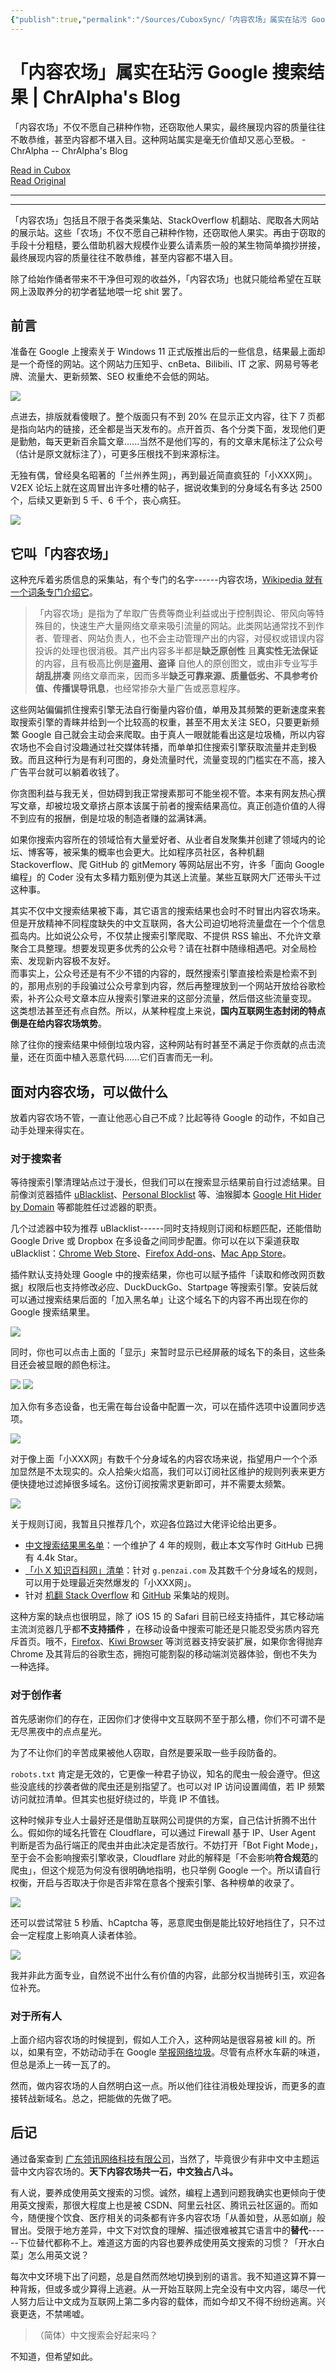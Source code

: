 ```yaml
---
{"publish":true,"permalink":"/Sources/CuboxSync/「内容农场」属实在玷污 Google 搜索结果 - ChrAlpha's Blog-2022-05-31.md","created":"2025-03-28T23:56:57.625+08:00","modified":"2025-07-08T21:57:39.299+08:00","published":"2025-07-08T21:57:39.299+08:00","cssclasses":""}
---
```



# 「内容农场」属实在玷污 Google 搜索结果 | ChrAlpha's Blog

「内容农场」不仅不愿自己耕种作物，还窃取他人果实，最终展现内容的质量往往不敢恭维，甚至内容都不堪入目。这种网站属实是毫无价值却又恶心至极。 - ChrAlpha -- ChrAlpha's Blog

[Read in Cubox](https://cubox.pro/my/card?id=6931199829393539348)  
[Read Original](https://blog.ichr.me/post/evil-content-farm/)  

---


---

「内容农场」包括且不限于各类采集站、StackOverflow 机翻站、爬取各大网站的展示站。这些「农场」不仅不愿自己耕种作物，还窃取他人果实。再由于窃取的手段十分粗糙，要么借助机器大规模作业要么请素质一般的某生物简单摘抄拼接，最终展现内容的质量往往不敢恭维，甚至内容都不堪入目。

除了给始作俑者带来不干净但可观的收益外，「内容农场」也就只能给希望在互联网上汲取养分的初学者猛地喂一坨 shit 罢了。

## 前言

准备在 Google 上搜索关于 Windows 11 正式版推出后的一些信息，结果最上面却是一个奇怪的网站。这个网站力压知乎、cnBeta、Bilibili、IT 之家、网易号等老牌、流量大、更新频繁、SEO 权重绝不会低的网站。

![](https://image.cubox.pro/article/20220712151359/82071?imageMogr2/quality/90/ignore-error/1)

点进去，排版就看傻眼了。整个版面只有不到 20% 在显示正文内容，往下 7 页都是指向站内的链接，还全都是当天发布的。点开首页、各个分类下面，发现他们更是勤勉，每天更新百余篇文章......当然不是他们写的，有的文章末尾标注了公众号（估计是原文就标注了），可更多压根找不到来源标注。

无独有偶，曾经臭名昭著的「兰州养生网」，再到最近简直疯狂的「小XXX网」。V2EX 论坛上就在这周冒出许多吐槽的帖子，据说收集到的分身域名有多达 2500 个，后续又更新到 5 千、6 千个，丧心病狂。

![](https://cubox.pro/c/filters:no_upscale()?imageUrl=https%3A%2F%2Fnpm.elemecdn.com%2Fhlg%400.0.2%2Fcontent-farm.jpg%3Fq%3D100)

## 它叫「内容农场」

这种充斥着劣质信息的采集站，有个专门的名字------内容农场，[Wikipedia 就有一个词条专门介绍它](https://zh.wikipedia.org/zh-cn/%E5%85%A7%E5%AE%B9%E8%BE%B2%E5%A0%B4)。
> 「内容农场」是指为了牟取广告费等商业利益或出于控制舆论、带风向等特殊目的，快速生产大量网络文章来吸引流量的网站。此类网站通常找不到作者、管理者、网站负责人，也不会主动管理产出的内容，对侵权或错误内容投诉的处理也很消极。其产出内容多半都是**缺乏原创性** 且**真实性无法保证** 的内容，且有极高比例是**盗用、盗译** 自他人的原创图文，或由非专业写手**胡乱拼凑** 网络文章而来，因而多半**缺乏可靠来源、质量低劣、不具参考价值、传播误导讯息**，也经常掺杂大量广告或恶意程序。

这些网站偏偏抓住搜索引擎无法自行衡量内容价值，单用及其频繁的更新速度来套取搜索引擎的青睐并给到一个比较高的权重，甚至不用太关注 SEO，只要更新频繁 Google 自己就会主动会来爬取。由于真人一眼就能看出这是垃圾桶，所以内容农场也不会自讨没趣通过社交媒体转播，而单单扣住搜索引擎获取流量并走到极致。而且这种行为是有利可图的，身处流量时代，流量变现的门槛实在不高，接入广告平台就可以躺着收钱了。

你贪图利益与我无关，但妨碍到我正常搜素那可不能坐视不管。本来有网友热心撰写文章，却被垃圾文章挤占原本该属于前者的搜索结果高位。真正创造价值的人得不到应有的报酬，倒是垃圾的制造者赚的盆满钵满。

如果你搜索内容所在的领域恰有大量爱好者、从业者自发聚集并创建了领域内的论坛、博客等，被采集的概率也会更大。比如程序员社区，各种机翻 Stackoverflow、爬 GitHub 的 gitMemory 等网站层出不穷，许多「面向 Google 编程」的 Coder 没有太多精力甄别便为其送上流量。某些互联网大厂还带头干过这种事。

其实不仅中文搜索结果被下毒，其它语言的搜索结果也会时不时冒出内容农场来。但是开放精神不同程度缺失的中文互联网，各大公司迫切地将流量盘在一个个信息孤岛内。比如说公众号，不仅禁止搜索引擎爬取、不提供 RSS 输出、不允许文章聚合工具整理。想要发现更多优秀的公众号？请在社群中随缘相遇吧。对全局检索、发现新内容极不友好。  
而事实上，公众号还是有不少不错的内容的，既然搜索引擎直接检索是检索不到的，那用点别的手段骗过公众号拿到内容，然后再整理放到一个网站开放给谷歌检索，补齐公众号文章本应从搜索引擎进来的这部分流量，然后借这些流量变现。  
这类想法甚至还有点自然。所以，从某种程度上来说，**国内互联网生态封闭的特点倒是在给内容农场筑势**。

除了往你的搜索结果中倾倒垃圾内容，这种网站有时甚至不满足于你贡献的点击流量，还在页面中植入恶意代码......它们百害而无一利。

## 面对内容农场，可以做什么

放着内容农场不管，一直让他恶心自己不成？比起等待 Google 的动作，不如自己动手处理来得实在。

### 对于搜索者

等待搜索引擎清理站点过于漫长，但我们可以在搜索显示结果前自行过滤结果。目前像浏览器插件 [uBlacklist](https://chrome.google.com/webstore/detail/ublacklist/pncfbmialoiaghdehhbnbhkkgmjanfhe)、[Personal Blocklist](https://chrome.google.com/webstore/detail/personal-blocklistnot-by/cbbbhelcpfjhdcncigdlkabmjbgokmpg) 等、油猴脚本 [Google Hit Hider by Domain](https://greasyfork.org/zh-CN/scripts/1682-google-hit-hider-by-domain-search-filter-block-sites) 等都能胜任过滤器的职责。

几个过滤器中较为推荐 uBlacklist------同时支持规则订阅和标题匹配，还能借助 Google Drive 或 Dropbox 在多设备之间同步配置。你可以在以下渠道获取 uBlacklist：[Chrome Web Store](https://chrome.google.com/webstore/detail/ublacklist/pncfbmialoiaghdehhbnbhkkgmjanfhe)、[Firefox Add-ons](https://addons.mozilla.org/en-US/firefox/addon/ublacklist/)、[Mac App Store](https://apps.apple.com/app/ublacklist-for-safari/id1547912640)。

插件默认支持处理 Google 中的搜索结果，你也可以赋予插件「读取和修改网页数据」权限后也支持修改必应、DuckDuckGo、Startpage 等搜索引擎。安装后就可以通过搜索结果后面的「加入黑名单」让这个域名下的内容不再出现在你的 Google 搜索结果里。

![](https://image.cubox.pro/article/20220712151400/87663?imageMogr2/quality/90/ignore-error/1)

同时，你也可以点击上面的「显示」来暂时显示已经屏蔽的域名下的条目，这些条目还会被显眼的颜色标注。

![](https://cubox.pro/c/filters:no_upscale()?imageUrl=https%3A%2F%2Fnpm.elemecdn.com%2Fhlg%400.0.2%2Fublacklist-temp-show.jpg%3Fq%3D100) ![](https://image.cubox.pro/article/20220712151400/88087?imageMogr2/quality/90/ignore-error/1)

加入你有多态设备，也无需在每台设备中配置一次，可以在插件选项中设置同步选项。

![](https://image.cubox.pro/article/20220712151400/75795?imageMogr2/quality/90/ignore-error/1)

对于像上面「小XXX网」有数千个分身域名的内容农场来说，指望用户一个个添加显然是不太现实的。众人拾柴火焰高，我们可以订阅社区维护的规则列表来更方便快捷地过滤掉很多域名。这份订阅按需求更新即可，并不需要太频繁。

![](https://image.cubox.pro/article/20220712151400/13383?imageMogr2/quality/90/ignore-error/1)

关于规则订阅，我暂且只推荐几个，欢迎各位路过大佬评论给出更多。

* [中文搜索结果黑名单](https://github.com/cobaltdisco/Google-Chinese-Results-Blocklist)：一个维护了 4 年的规则，截止本文写作时 GitHub 已拥有 4.4k Star。
* [「小 X 知识百科网」清单](https://github.com/dallaslu/penzai-list)：针对 `g.penzai.com` 及其数千个分身域名的规则，可以用于处理最近突然爆发的「小XXX网」。
* 针对 [机翻 Stack Overflow](https://github.com/arosh/ublacklist-stackoverflow-translation) 和 [GitHub](https://github.com/arosh/ublacklist-github-translation) 采集站的规则。

这种方案的缺点也很明显，除了 iOS 15 的 Safari 目前已经支持插件，其它移动端主流浏览器几乎都**不支持插件** ，在移动设备中搜索可能还是只能忍受劣质内容充斥首页。哦不，[Firefox](https://www.mozilla.org/zh-CN/firefox/browsers/mobile/android/)、[Kiwi Browser](https://kiwibrowser.com/) 等浏览器支持安装扩展，如果你舍得抛弃 Chrome 及其背后的谷歌生态，拥抱可能割裂的移动端浏览器体验，倒也不失为一种选择。

### 对于创作者

首先感谢你们的存在，正因你们才使得中文互联网不至于那么槽，你们不可谓不是无尽黑夜中的点点星光。

为了不让你们的辛苦成果被他人窃取，自然是要采取一些手段防备的。

`robots.txt` 肯定是无效的，它更像一种君子协议，知名的爬虫一般会遵守。但这些没底线的抄袭者做的爬虫还是别指望了。也可以对 IP 访问设置阈值，若 IP 频繁访问就拉清单。但其实也挺好绕过的，毕竟 IP 不值钱。

这种时候非专业人士最好还是借助互联网公司提供的方案，自己估计折腾不出什么。假如你的域名托管在 Cloudflare，可以通过 Firewall 基于 IP、User Agent 判断是否为品行端正的爬虫并由此决定是否放行。不妨打开「Bot Fight Mode」，至于会不会影响搜索引擎收录，Cloudflare 对此的解释是「不会影响**符合规范**的爬虫」，但这个规范为何没有很明确地指明，也只举例 Google 一个。所以请自行权衡，开启与否取决于你是否非常在意各个搜索引擎、各种榜单的收录了。

![](https://image.cubox.pro/article/20220712151400/55577?imageMogr2/quality/90/ignore-error/1)

还可以尝试常驻 5 秒盾、hCaptcha 等，恶意爬虫倒是能比较好地挡住了，只不过会一定程度上影响真人读者体验。

![](https://image.cubox.pro/article/20220712151400/64473?imageMogr2/quality/90/ignore-error/1)

我并非此方面专业，自然说不出什么有价值的内容，此部分权当抛砖引玉，欢迎各位补充。

### 对于所有人

上面介绍内容农场的时候提到，假如人工介入，这种网站是很容易被 kill 的。所以，如果有空，不妨动动手在 Google [举报网络垃圾](https://developers.google.com/search/docs/advanced/guidelines/report-spam?hl=zh-cn)。尽管有点杯水车薪的味道，但总是添上一砖一瓦了的。

然而，做内容农场的人自然明白这一点。所以他们往往消极处理投诉，而更多的直接转战新域名。总之，把能做的先做了吧。

## 后记

通过备案查到 [广东领讯网络科技有限公司](https://www.tianyancha.com/company/3277139665)，当然了，毕竟很少有非中文中主题运营中文内容农场的。**天下内容农场共一石，中文独占八斗。**

有人说，要养成使用英文搜索的习惯。诚然，编程上遇到问题我确实也更倾向于使用英文搜索，那很大程度上也是被 CSDN、阿里云社区、腾讯云社区逼的。而如今，随便搜个饮食、医疗相关的词条都有许多内容农场「从善如登，从恶如崩」般冒出。受限于地方差异，中文下对饮食的理解、描述很难被其它语言中的**替代**------下位替代都称不上。难道这方面的内容也要养成使用英文搜索的习惯？「开水白菜」怎么用英文说？

每次中文环境下出了问题，总是自然而然地切换到别的语言。我不知道这算不算一种背叛，但或多或少算得上逃避。从一开始互联网上完全没有中文内容，竭尽一代人努力后让中文成为互联网上第二多内容的载体，而如今却又不得不纷纷逃离。兴衰更迭，不禁唏嘘。
> （简体）中文搜索会好起来吗？

不知道，但希望如此。